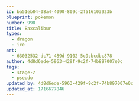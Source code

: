 ```yaml
---
id: ba51eb84-08a4-4090-809c-2f516103923b
blueprint: pokemon
number: 998
title: Baxcalibur
types:
  - dragon
  - ice
art:
  - 63032532-dc71-489d-9102-5c9cbcdbc878
author: 4d8d6ede-5963-429f-9c2f-74b897007e0c
tags:
  - stage-2
  - pseudo
updated_by: 4d8d6ede-5963-429f-9c2f-74b897007e0c
updated_at: 1716677846
---
```

